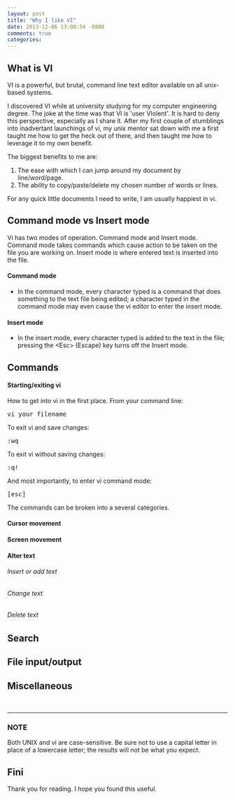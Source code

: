 ```yaml
---
layout: post
title: "Why I like VI"
date: 2013-12-06 13:08:54 -0800
comments: true
categories: 
---
```

## What is VI

VI is a powerful, but brutal, command line text editor available on all unix-based systems.  

I discovered VI while at university studying for my computer engineering degree.  The joke at the time was that VI is 'user VIolent'.  It is hard to deny this perspective, especially as I share it.  After my first couple of stumblings into inadvertant launchings of vi, my unix mentor sat down with me a first taught me how to get the heck out of there, and then taught me how to leverage it to my own benefit.

The biggest benefits to me are:
1. The ease with which I can jump around my document by line/word/page.
2. The ability to copy/paste/delete my chosen number of words or lines.

For any quick little documents I need to write, I am usually happiest in vi.  


## Command mode vs Insert mode
Vi has two modes of operation.  Command mode and Insert mode.  Command mode takes commands which cause action to be taken on the file you are working on.  Insert mode is where entered text is inserted into the file.
  
#### Command mode

* In the command mode, every character typed is a command that does something to the text file being edited; a character typed in the command mode may even cause the vi editor to enter the insert mode. 

#### Insert mode

* In the insert mode, every character typed is added to the text in the   file; pressing the \<Esc> (Escape) key turns off the Insert mode.

## Commands
#### Starting/exiting vi
How to get into vi in the first place.  From your command line:
<pre>
vi your_filename
</pre>

To exit vi and save changes:
<pre>
:wq
</pre>

To exit vi without saving changes: 
<pre>
:q!
</pre>

And most importantly, to enter vi command mode:
<pre>
[esc]
</pre>

The commands can be broken into a several categories.
  
#### Cursor movement

#### Screen movement

#### Alter text
###### Insert or add text
###### Change text
###### Delete text

## Search

## File input/output

## Miscellaneous


<br>

---
### NOTE
Both UNIX and vi are case-sensitive. Be sure not to use a capital letter in place of a lowercase letter; the results will not be what you expect.

## Fini

Thank you for reading.  I hope you found this useful.  
